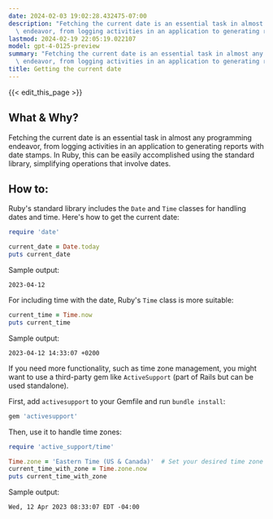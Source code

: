 ```yaml
---
date: 2024-02-03 19:02:28.432475-07:00
description: "Fetching the current date is an essential task in almost any programming\
  \ endeavor, from logging activities in an application to generating reports with\u2026"
lastmod: 2024-02-19 22:05:19.022107
model: gpt-4-0125-preview
summary: "Fetching the current date is an essential task in almost any programming\
  \ endeavor, from logging activities in an application to generating reports with\u2026"
title: Getting the current date
---
```


{{< edit_this_page >}}

## What & Why?
Fetching the current date is an essential task in almost any programming endeavor, from logging activities in an application to generating reports with date stamps. In Ruby, this can be easily accomplished using the standard library, simplifying operations that involve dates.

## How to:
Ruby's standard library includes the `Date` and `Time` classes for handling dates and time. Here's how to get the current date:

```ruby
require 'date'

current_date = Date.today
puts current_date
```

Sample output: 
```
2023-04-12
```

For including time with the date, Ruby's `Time` class is more suitable:

```ruby
current_time = Time.now
puts current_time
```

Sample output: 
```
2023-04-12 14:33:07 +0200
```

If you need more functionality, such as time zone management, you might want to use a third-party gem like `ActiveSupport` (part of Rails but can be used standalone).

First, add `activesupport` to your Gemfile and run `bundle install`:

```ruby
gem 'activesupport'
```

Then, use it to handle time zones:

```ruby
require 'active_support/time'

Time.zone = 'Eastern Time (US & Canada)'  # Set your desired time zone
current_time_with_zone = Time.zone.now
puts current_time_with_zone
```

Sample output:
```
Wed, 12 Apr 2023 08:33:07 EDT -04:00
```
